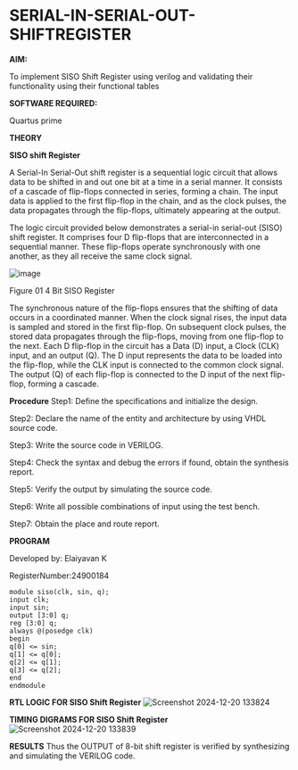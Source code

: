 # SERIAL-IN-SERIAL-OUT-SHIFTREGISTER

**AIM:**

To implement  SISO Shift Register using verilog and validating their functionality using their functional tables

**SOFTWARE REQUIRED:**

Quartus prime

**THEORY**

**SISO shift Register**

A Serial-In Serial-Out shift register is a sequential logic circuit that allows data to be shifted in and out one bit at a time in a serial manner. It consists of a cascade of flip-flops connected in series, forming a chain. The input data is applied to the first flip-flop in the chain, and as the clock pulses, the data propagates through the flip-flops, ultimately appearing at the output.

The logic circuit provided below demonstrates a serial-in serial-out (SISO) shift register. It comprises four D flip-flops that are interconnected in a sequential manner. These flip-flops operate synchronously with one another, as they all receive the same clock signal.

![image](https://github.com/naavaneetha/SERIAL-IN-SERIAL-OUT-SHIFTREGISTER/assets/154305477/e81c4072-37f9-46c6-8145-566764b74c3a)

Figure 01 4 Bit SISO Register

The synchronous nature of the flip-flops ensures that the shifting of data occurs in a coordinated manner. When the clock signal rises, the input data is sampled and stored in the first flip-flop. On subsequent clock pulses, the stored data propagates through the flip-flops, moving from one flip-flop to the next.
Each D flip-flop in the circuit has a Data (D) input, a Clock (CLK) input, and an output (Q). The D input represents the data to be loaded into the flip-flop, while the CLK input is connected to the common clock signal. The output (Q) of each flip-flop is connected to the D input of the next flip-flop, forming a cascade.

**Procedure**
Step1: Define the specifications and initialize the design.

Step2: Declare the name of the entity and architecture by using VHDL source code.

Step3: Write the source code in VERILOG.

Step4: Check the syntax and debug the errors if found, obtain the synthesis report.

Step5: Verify the output by simulating the source code.

Step6: Write all possible combinations of input using the test bench.

Step7: Obtain the place and route report. 


**PROGRAM**


Developed by:  Elaiyavan K

RegisterNumber:24900184

~~~
module siso(clk, sin, q);
input clk;
input sin;
output [3:0] q;
reg [3:0] q;
always @(posedge clk)
begin
q[0] <= sin;
q[1] <= q[0];
q[2] <= q[1];
q[3] <= q[2];
end
endmodule
~~~


**RTL LOGIC FOR SISO Shift Register**
![Screenshot 2024-12-20 133824](https://github.com/user-attachments/assets/93cb6bde-ded3-47a6-8b13-a4a4d35a465b)


**TIMING DIGRAMS FOR SISO Shift Register**
![Screenshot 2024-12-20 133839](https://github.com/user-attachments/assets/80dd5f48-26be-4f63-bf9b-52434f5b514b)


**RESULTS**
Thus the OUTPUT of 8-bit shift register is verified by synthesizing and simulating the
VERILOG code.
